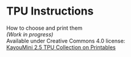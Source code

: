 #  TPU Instructions  
How to choose and print them  
*(Work in progress)*  
 Available under Creative Commons 4.0 license:  
 [KayouMini 2.5 TPU Collection on Printables](https://www.printables.com/model/833046-kayoumini-25-tpu-collection/files)

